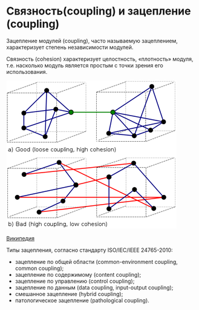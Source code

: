 # Связность(coupling) и зацепление (coupling)

Зацепление модулей (coupling), часто называемую зацеплением, характеризует степень независимости модулей.

Связность (cohesion) характеризует целостность, «плотность» модуля, т.е. насколько модуль является простым с точки зрения его использования.

![](_/.copuling-and-cohesion/CouplingVsCohesion.svg.png)

[Википедия](https://ru.wikipedia.org/wiki/%D0%97%D0%B0%D1%86%D0%B5%D0%BF%D0%BB%D0%B5%D0%BD%D0%B8%D0%B5_(%D0%BF%D1%80%D0%BE%D0%B3%D1%80%D0%B0%D0%BC%D0%BC%D0%B8%D1%80%D0%BE%D0%B2%D0%B0%D0%BD%D0%B8%D0%B5))

Типы зацепления, согласно стандарту ISO/IEC/IEEE 24765-2010:

- зацепление по общей области (common-environment coupling, common coupling);
- зацепление по содержимому (content coupling);
- зацепление по управлению (control coupling);
- зацепление по данным (data coupling, input-output coupling);
- смешанное зацепление (hybrid coupling);
- патологическое зацепление (pathological coupling).



